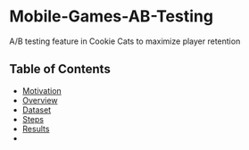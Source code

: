 # Mobile-Games-AB-Testing
A/B testing feature in Cookie Cats to maximize player retention

## Table of Contents
- [Motivation](#motivation)
- [Overview](#overview)
- [Dataset](#dataset)
- [Steps](#steps)
- [Results](#results)
- 
